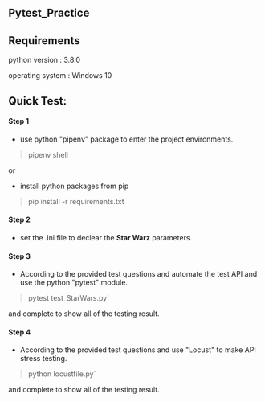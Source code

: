 Pytest_Practice
---

Requirements
---
python version : 3.8.0

operating system : Windows 10




Quick Test:
---

#### Step 1

+ use python "pipenv" package to enter the project environments.

>pipenv shell

or

+ install python packages from pip

>pip install -r requirements.txt

#### Step 2

+ set the .ini file to declear the **Star Warz** parameters.

#### Step 3

+ According to the provided test questions and automate the test API and use the python "pytest" module.

>pytest test_StarWars.py`

and complete to show all of the testing result.

#### Step 4

+ According to the provided test questions and use "Locust" to make API stress testing.

>python locustfile.py`

and complete to show all of the testing result.